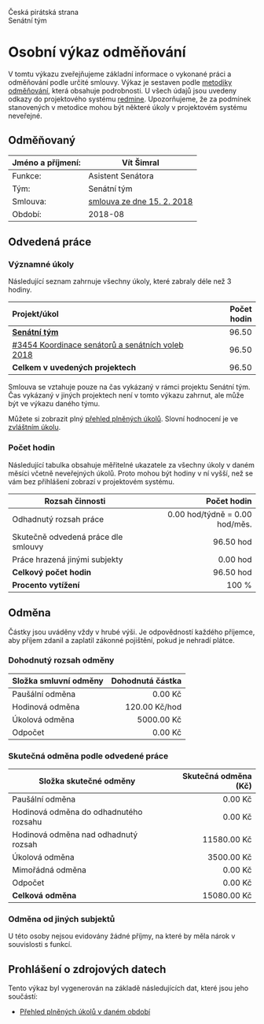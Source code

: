 Česká pirátská strana  
Senátní tým

Osobní výkaz odměňování
=======================

V tomtu výkazu zveřejňujeme základní informace o vykonané práci a odměňování
podle určité smlouvy. Výkaz je sestaven podle [metodiky odměňování][metodika],
která obsahuje podrobnosti. U všech údajů jsou uvedeny odkazy do projektového
systému [redmine](https://redmine.pirati.cz). Upozorňujeme, že za podmínek
stanovených v metodice mohou být některé úkoly v projektovém systému neveřejné.

Odměňovaný
----------

Jméno a příjmení:                      | Vít Šimral
-----------------------                | --------------------
Funkce:                                | Asistent Senátora
Tým:                                   | Senátní tým
Smlouva:                               | [smlouva ze dne 15. 2. 2018][smlouva]
Období:                                | 2018-08


Odvedená práce
--------------

### Významné úkoly

Následující seznam zahrnuje všechny úkoly, které zabraly déle než 3 hodiny.

| Projekt/úkol                                              |   Počet hodin |
|:----------------------------------------------------------|--------------:|
| **[Senátní tým][p73]**                                    |         96.50 |
| [#3454 Koordinace senátorů a senátních voleb 2018][t3454] |         96.50 |
| **Celkem v uvedených projektech**                         |         96.50 |


Smlouva se vztahuje pouze na čas vykázaný v rámci projektu Senátní tým. Čas vykázaný v jiných projektech není v tomto výkazu zahrnut, ale může být ve výkazu daného týmu. 


Můžete si zobrazit plný [přehled plněných úkolů][tasklist].
Slovní hodnocení je ve [zvláštním úkolu][hodnoceni].


### Počet hodin

Následující tabulka obsahuje měřitelné ukazatele za všechny úkoly v daném měsíci
včetně neveřejných úkolů. Proto mohou být hodiny v ní vyšší, než se vám bez
přihlášení zobrazí v projektovém systému.

Rozsah činnosti                        | Počet hodin
--------------                         | ----------:
Odhadnutý rozsah práce                 |   0.00 hod/týdně =   0.00 hod/měs.
Skutečně odvedená práce dle smlouvy    |  96.50 hod
Práce hrazená jinými subjekty          |   0.00 hod
**Celkový počet hodin**                |  96.50 hod
**Procento vytížení**                  |  100 %

Odměna
------

Částky jsou uváděny vždy v hrubé výši. Je odpovědností každého příjemce, aby
příjem zdanil a zaplatil zákonné pojištění, pokud je nehradí plátce.

### Dohodnutý rozsah odměny

Složka smluvní odměny                  | Dohodnutá částka
----------------                       | ------------------:
Paušální odměna                        |     0.00 Kč
Hodinová odměna                        |   120.00 Kč/hod
Úkolová odměna                         |  5000.00 Kč
Odpočet                                |     0.00 Kč

### Skutečná odměna podle odvedené práce

Složka skutečné odměny                 | Skutečná odměna (Kč)
---------------------                  | ---------------------:
Paušální odměna                        |     0.00 Kč
Hodinová odměna do odhadnutého rozsahu |     0.00 Kč
Hodinová odměna nad odhadnutý rozsah   | 11580.00 Kč
Úkolová odměna                         |  3500.00 Kč
Mimořádná odměna                       |     0.00 Kč
Odpočet                                |     0.00 Kč
**Celková odměna**                     | 15080.00 Kč


### Odměna od jiných subjektů

U této osoby nejsou evidovány žádné příjmy, na které by měla nárok v souvislosti s funkcí.


Prohlášení o zdrojových datech
------------------------------

Tento výkaz byl vygenerován na základě následujících dat, které jsou jeho součástí:

* [Přehled plněných úkolů v daném období](user_report.csv)

[hodnoceni]: https://redmine.pirati.cz/issues/
[metodika]: https://redmine.pirati.cz/projects/po/wiki/Odmenovani


[p73]: https://redmine.pirati.cz/time_entries?c[]=project&c[]=user&c[]=activity&c[]=issue&c[]=hours&c[]=cf_16&c[]=spent_on&f[]=spent_on&f[]=user_id&f[]=&op[spent_on]=><&op[user_id]==&utf8=%E2%9C%93&v[spent_on][]=2018-08-01&v[spent_on][]=2018-08-31&v[user_id][]=1&v[user_id][]=6&v[user_id][]=4&f[]=project_id&op[project_id]==&v[project_id][]=73

[t3454]: https://redmine.pirati.cz/issues/3454/time_entries?c[]=project&c[]=user&c[]=activity&c[]=issue&c[]=hours&c[]=cf_16&c[]=spent_on&f[]=spent_on&f[]=user_id&f[]=&op[spent_on]=><&op[user_id]==&utf8=%E2%9C%93&v[spent_on][]=2018-08-01&v[spent_on][]=2018-08-31&v[user_id][]=1&v[user_id][]=6&v[user_id][]=4



[tasklist]: https://redmine.pirati.cz/time_entries?c[]=project&c[]=user&c[]=activity&c[]=issue&c[]=hours&c[]=cf_16&c[]=spent_on&f[]=spent_on&f[]=user_id&f[]=&op[spent_on]=><&op[user_id]==&utf8=%E2%9C%93&v[spent_on][]=2018-08-01&v[spent_on][]=2018-08-31&v[user_id][]=164

[smlouva]: https://smlouvy.pirati.cz/smlouvy/2016/06/20/asistsenatmichalek/
